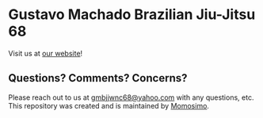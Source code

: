 # Gustavo Machado Brazilian Jiu-Jitsu 68

Visit us at [our website](http://www.gmbjjwnc68.com)!

## Questions? Comments? Concerns?

Please reach out to us at gmbjjwnc68@yahoo.com with any questions, etc. This repository was created and is maintained by [Momosimo](https://github.com/Momosimo).
